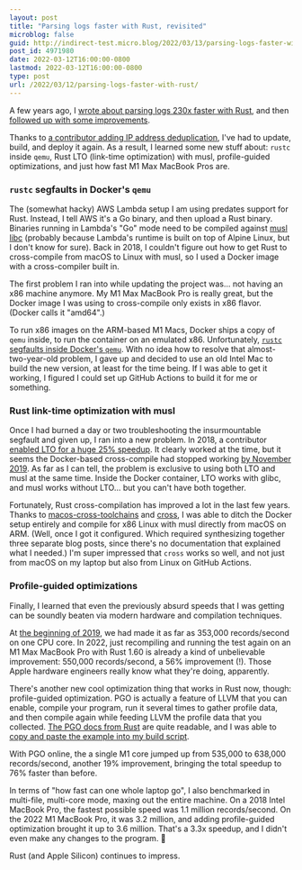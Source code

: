 ```yaml
---
layout: post
title: "Parsing logs faster with Rust, revisited"
microblog: false
guid: http://indirect-test.micro.blog/2022/03/13/parsing-logs-faster-with-rust/
post_id: 4971980
date: 2022-03-12T16:00:00-0800
lastmod: 2022-03-12T16:00:00-0800
type: post
url: /2022/03/12/parsing-logs-faster-with-rust/
---
```

A few years ago, I [wrote about parsing logs 230x faster with Rust](/2018/10/25/parsing-logs-230x-faster-with-rust/), and then [followed up with some improvements](/2019/01/11/parsing-logs-faster-with-rust-continued/).

Thanks to [a contributor adding IP address deduplication](https://github.com/rubytogether/kirby/pull/20), I've had to update, build, and deploy it again. As a result, I learned some new stuff about: `rustc` inside `qemu`, Rust LTO (link-time optimization) with musl, profile-guided optimizations, and just how fast M1 Max MacBook Pros are.

### `rustc` segfaults in Docker's `qemu`

The (somewhat hacky) AWS Lambda setup I am using predates support for Rust. Instead, I tell AWS it's a Go binary, and then upload a Rust binary. Binaries running in Lambda's "Go" mode need to be compiled against [musl libc](http://musl.libc.org) (probably because Lambda's runtime is built on top of Alpine Linux, but I don't know for sure). Back in 2018, I couldn't figure out how to get Rust to cross-compile from macOS to Linux with musl, so I used a Docker image with a cross-compiler built in.

The first problem I ran into while updating the project was... not having an x86 machine anymore. My M1 Max MacBook Pro is really great, but the Docker image I was using to cross-compile only exists in x86 flavor. (Docker calls it "amd64".)

To run x86 images on the ARM-based M1 Macs, Docker ships a copy of `qemu` inside, to run the container on an emulated x86. Unfortunately, [`rustc` segfaults inside Docker's `qemu`](https://github.com/rust-lang/rust/issues/80346). With no idea how to resolve that almost-two-year-old problem, I gave up and decided to use an old Intel Mac to build the new version, at least for the time being. If I was able to get it working, I figured I could set up GitHub Actions to build it for me or something.

### Rust link-time optimization with musl

Once I had burned a day or two troubleshooting the insurmountable segfault and given up, I ran into a new problem. In 2018, a contributor [enabled LTO for a huge 25% speedup](https://github.com/rubytogether/kirby/commit/74b3d81b0827bd0674eba3ef32cf0223b5756e02). It clearly worked at the time, but it seems  the Docker-based cross-compile had stopped working [by November 2019](https://github.com/rubytogether/kirby/issues/16). As far as I can tell, the problem is exclusive to using both LTO and musl at the same time. Inside the Docker container, LTO works with glibc, and musl works without LTO... but you can't have both together.

Fortunately, Rust cross-compilation has improved a lot in the last few years. Thanks to [macos-cross-toolchains](https://github.com/messense/homebrew-macos-cross-toolchains) and [cross](https://github.com/cross-rs/cross), I was able to ditch the Docker setup entirely and compile for x86 Linux with musl directly from macOS on ARM. (Well, once I got it configured. Which required synthesizing together three separate blog posts, since there's no documentation that explained what I needed.) I'm super impressed that `cross` works so well, and not just from macOS on my laptop but also from Linux on GitHub Actions.

### Profile-guided optimizations

Finally, I learned that even the previously absurd speeds that I was getting can be soundly beaten via modern hardware and compilation techniques.

At [the beginning of 2019](/2019/01/11/parsing-logs-faster-with-rust-continued/), we had made it as far as 353,000 records/second on one CPU core. In 2022, just recompiling and running the test again on an M1 Max MacBook Pro with Rust 1.60 is already a kind of unbelievable improvement: 550,000 records/second, a 56% improvement (!). Those Apple hardware engineers really know what they're doing, apparently.

There's another new cool optimization thing that works in Rust now, though: profile-guided optimization. PGO is actually a feature of LLVM that you can enable, compile your program, run it several times to gather profile data, and then compile again while feeding LLVM the profile data that you collected. [The PGO docs from Rust](https://doc.rust-lang.org/rustc/profile-guided-optimization.html) are quite readable, and I was able to [copy and paste the example into my build script](https://github.com/rubytogether/kirby/blob/main/bin/bench#L15-L31).

With PGO online, the a single M1 core jumped up from 535,000 to 638,000 records/second, another 19% improvement, bringing the total speedup to 76% faster than before.

In terms of "how fast can one whole laptop go", I also benchmarked in multi-file, multi-core mode, maxing out the entire machine. On a 2018 Intel MacBook Pro, the fastest possible speed was 1.1 million records/second. On the 2022 M1 MacBook Pro, it was 3.2 million, and adding profile-guided optimization brought it up to 3.6 million. That's a 3.3x speedup, and I didn't even make any changes to the program. 🤯

Rust (and Apple Silicon) continues to impress.
